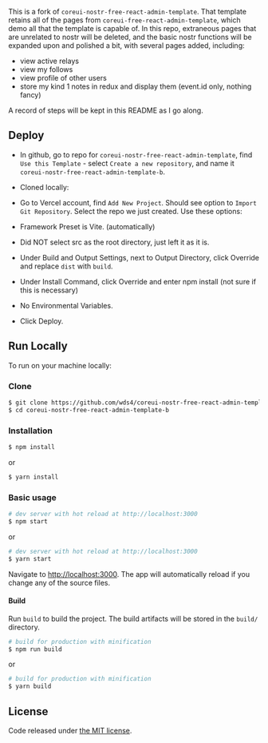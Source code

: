 This is a fork of `coreui-nostr-free-react-admin-template`. That template retains all of the pages from `coreui-free-react-admin-template`, which demo all that the template is capable of. In this repo, extraneous pages that are unrelated to nostr will be deleted, and the basic nostr functions will be expanded upon and polished a bit, with several pages added, including:
- view active relays
- view my follows
- view profile of other users
- store my kind 1 notes in redux and display them (event.id only, nothing fancy)

A record of steps will be kept in this README as I go along.

## Deploy

- In github, go to repo for `coreui-nostr-free-react-admin-template`, find `Use this Template` - select `Create a new repository`, and name it `coreui-nostr-free-react-admin-template-b`.
- Cloned locally: 


- Go to Vercel account, find `Add New Project`. Should see option to `Import Git Repository`. Select the repo we just created. Use these options:
- Framework Preset is Vite. (automatically)
- Did NOT select src as the root directory, just left it as it is.
- Under Build and Output Settings, next to Output Directory, click Override and replace `dist` with `build`.
- Under Install Command, click Override and enter npm install (not sure if this is necessary)
- No Environmental Variables.
- Click Deploy.

## Run Locally

To run on your machine locally:

### Clone

``` bash
$ git clone https://github.com/wds4/coreui-nostr-free-react-admin-template-b.git
$ cd coreui-nostr-free-react-admin-template-b
```

### Installation

``` bash
$ npm install
```

or

``` bash
$ yarn install
```

### Basic usage

``` bash
# dev server with hot reload at http://localhost:3000
$ npm start 
```

or 

``` bash
# dev server with hot reload at http://localhost:3000
$ yarn start
```

Navigate to [http://localhost:3000](http://localhost:3000). The app will automatically reload if you change any of the source files.

#### Build

Run `build` to build the project. The build artifacts will be stored in the `build/` directory.

```bash
# build for production with minification
$ npm run build
```

or

```bash
# build for production with minification
$ yarn build
```

## License

Code released under [the MIT license](https://github.com/coreui/coreui-free-react-admin-template/blob/main/LICENSE).
